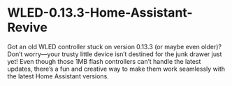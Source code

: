 # WLED-0.13.3-Home-Assistant-Revive
Got an old WLED controller stuck on version 0.13.3 (or maybe even older)? Don’t worry—your trusty little device isn’t destined for the junk drawer just yet! Even though those 1MB flash controllers can’t handle the latest updates, there’s a fun and creative way to make them work seamlessly with the latest Home Assistant versions. 
